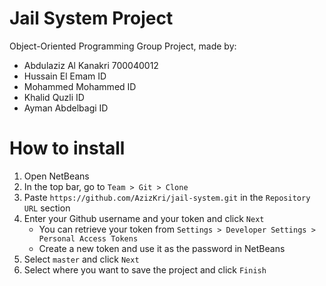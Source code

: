 # Jail System Project
Object-Oriented Programming Group Project, made by:


- Abdulaziz Al Kanakri    700040012
- Hussain El Emam         ID
- Mohammed Mohammed       ID
- Khalid Quzli            ID
- Ayman Abdelbagi         ID

# How to install

1. Open NetBeans
2. In the top bar, go to `Team > Git > Clone`
3. Paste `https://github.com/AzizKri/jail-system.git` in the `Repository URL` section
4. Enter your Github username and your token and click `Next`
	- You can retrieve your token from `Settings > Developer Settings > Personal Access Tokens`
	- Create a new token and use it as the password in NetBeans
5. Select `master` and click `Next`
6. Select where you want to save the project and click `Finish`

